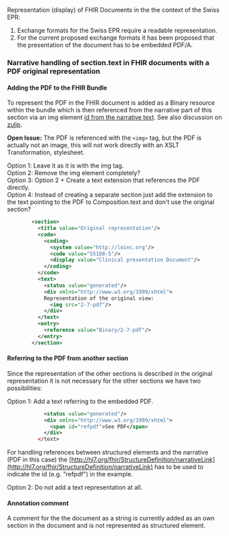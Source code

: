 
Representation (display) of FHIR Documents in the the context of the Swiss EPR:

1. Exchange formats for the Swiss EPR require a readable representation.
2. For the current proposed exchange formats it has been proposed that the presentation of the document has to be embedded PDF/A. 

### Narrative handling of section.text in FHIR documents with a PDF original representation

#### Adding the PDF to the FHIR Bundle

To represent the PDF in the FHIR document is added as a Binary resource within the bundle which is then referenced from the narrative part of this section via an img element [id from the narrative text](http://hl7.org/fhir/narrative.html#id). See also discussion on [zulip](https://chat.fhir.org/#narrow/stream/179166-implementers/topic/Narrative.20.20reference.20to.20a.20PDF.20as.20FHIR.20doc.20representation).

**Open Issue:** The PDF is referenced with the `<img>` tag, but the PDF is actually not an image, this will not work directly with an XSLT Transformation, stylesheet. 

Option 1: Leave it as it is with the img tag.   
Option 2: Remove the img element completely?   
Option 3: Option 2 + Create a text extension that references the PDF directly.   
Option 4: Instead of creating a separate section just add the extension to the text pointing to the PDF to Composition.text and don't use the original section?    

```xml
        <section>
          <title value="Original representation"/>
          <code>
            <coding>
              <system value="http://loinc.org"/>
              <code value="55108-5"/>
              <display value="Clinical presentation Document"/>
            </coding>
          </code>
          <text>
            <status value="generated"/>
            <div xmlns="http://www.w3.org/1999/xhtml">
            Representation of the original view:
              <img src="2-7-pdf"/>
            </div>
          </text>
          <entry>
            <reference value="Binary/2-7-pdf"/>
          </entry>
        </section>
```

#### Referring to the PDF from another section

Since the representation of the other sections is described in the original representation it is not necessary for the other sections we have two possibilities:

Option 1: Add a text referring to the embedded PDF.

```xml
            <status value="generated"/>
            <div xmlns="http://www.w3.org/1999/xhtml">
              <span id="refpdf">See PDF</span>
            </div>
          </text>
```

For handling references between structured elements and the narrative (PDF in this case) the [http://hl7.org/fhir/StructureDefinition/narrativeLink](http://hl7.org/fhir/StructureDefinition/narrativeLink) has to be used to indicate the id (e.g. "refpdf") in the example.

Option 2: Do not add a text representation at all.

#### Annotation comment
A comment for the the document as a string is currently added as an own section in the document and is not represented as structured element.

